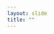 ```yaml
---
layout: slide
title: ""
---
```


<section data-background-image="assets/images/Slide03.png" data-background-size="70%" data-background-position="center"/>